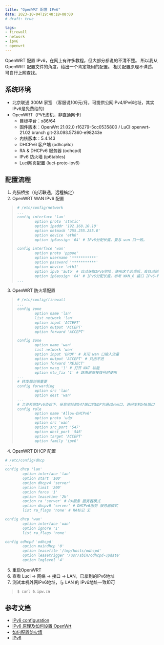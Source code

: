 ```yaml
---
title: "OpenWRT 配置 IPv6"
date: 2023-10-04T19:48:18+08:00
# draft: true

tags:
- firewall
- network
- ipv6
- openwrt
---
```


OpenWRT 配置 IPv6，在网上有许多教程，但大部分都说的不清不楚。
所以我从 OpenWRT 配置文件的角度，给出一个肯定能用的配置。
相关配置原理不详述，可自行上网查找。

## 系统环境
- 北京联通 300M 家宽 （客服说100元/月，可提供公网IPv4/IPv6地址，其实IPv6是免费给的）
- OpenWRT（PVE虚机，非直通网卡）
    - 目标平台：x86/64
    - 固件版本：OpenWrt 21.02.0 r16279-5cc0535800 / LuCI openwrt-21.02 branch git-23.093.57360-e98243e
    - 内核版本：5.4.143
    - DHCPv6 客户端 (odhcp6c)
    - RA & DHCPv6 服务器 (odhcpd)
    - IPv6 防火墙 (ip6tables) 
    - Luci网页配置 (luci-proto-ipv6)

## 配置流程
1. 光猫桥接（电话联通，远程搞定）
2. OpenWRT WAN IPv6 配置
> ```yaml
> # /etc/config/network
> ...
> config interface 'lan'
>         option proto 'static'
>         option ipaddr '192.168.10.10'
>         option netmask '255.255.255.0'
>         option device 'eth0'
>         option ip6assign '64' # IPv6分配长度。要与 wan 口一致。
> 
> config interface 'wan'
>         option proto 'pppoe'
>         option username '***********'
>         option password '***********'
>         option device 'eth1'
>         option ipv6 'auto' # 自动获取IPv6地址，使用这个选项后，会自动创建一个虚拟动态接口(WAN_6)，不用配置。
>         option ip6assign '64' # IPv6分配长度。参考 WAN_6 接口 IPv6-PD 的掩码长度，一般为“60”，比它大即可，系统默认为64。
> ...
> ```
3. OpenWRT 防火墙配置
> ```yaml
> # /etc/config/firewall
> ...
> config zone
>         option name 'lan'
>         list network 'lan'
>         option input 'ACCEPT'
>         option output 'ACCEPT'
>         option forward 'ACCEPT'
> 
> config zone
>         option name 'wan'
>         list network 'wan'
>         option input 'DROP' # 关闭 wan 口输入流量
>         option output 'ACCEPT' # 只出不进
>         option forward 'REJECT'
>         option masq '1' # 打开 NAT 功能
>         option mtu_fix '1' # 路由器直接拨号时使用
> ...
> # 转发规划很重要
> config forwarding
>         option src 'lan'
>         option dest 'wan'
> ...
> # 允许外网IPv6协议下，任意地址的547端口的UDP包通过wan口，访问本机546端口
> config rule
>         option name 'Allow-DHCPv6'
>         option proto 'udp'
>         option src 'wan'
>         option src_port '547'
>         option dest_port '546'
>         option target 'ACCEPT'
>         option family 'ipv6'
> ```
4. OpenWRT DHCP 配置
```yaml
# /etc/config/dhcp
...
config dhcp 'lan'
        option interface 'lan'
        option start '100'
        option dhcpv4 'server'
        option limit '200'
        option force '1'
        option leasetime '2h'
        option ra 'server' # RA服务 服务器模式
        option dhcpv6 'server' # DHCPv6服务 服务器模式
        list ra_flags 'none' # RA标记 无

config dhcp 'wan'
        option interface 'wan'
        option ignore '1'
        list ra_flags 'none'

config odhcpd 'odhcpd'
        option maindhcp '0'
        option leasefile '/tmp/hosts/odhcpd'
        option leasetrigger '/usr/sbin/odhcpd-update'
        option loglevel '4'

```
5. 重启OpenWRT
6. 查看 Luci -> 网络 -> 接口 -> LAN，已拿到的IPv6地址
7. 测试本机外网IPv6地址，与 LAN 的 IPv6地址一致即可
> ```bash
> $ curl 6.ipw.cn
> ```


## 参考文档
- [IPv6 configuration](https://openwrt.org/docs/guide-user/network/ipv6/configuration)
- [IPv6 原理及如何设置 OpenWrt](https://vicfree.com/2023/02/ipv6-explained-and-setup-in-openwrt/)
- [如何配置防火墙](https://openwrt.org/zh-cn/doc/uci/firewall)
- [IPv6](https://openwrt.org/docs/guide-user/network/ipv6/start)